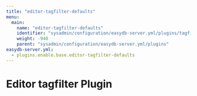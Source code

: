```yaml
---
title: "editor-tagfilter-defaults"
menu:
  main:
    name: "editor-tagfilter-defaults"
    identifier: "sysadmin/configuration/easydb-server.yml/plugins/tagfilter"
    weight: -940
    parent: "sysadmin/configuration/easydb-server.yml/plugins"
easydb-server.yml:
  - plugins.enable.base.editor-tagfilter-defaults
---
```


# Editor tagfilter Plugin